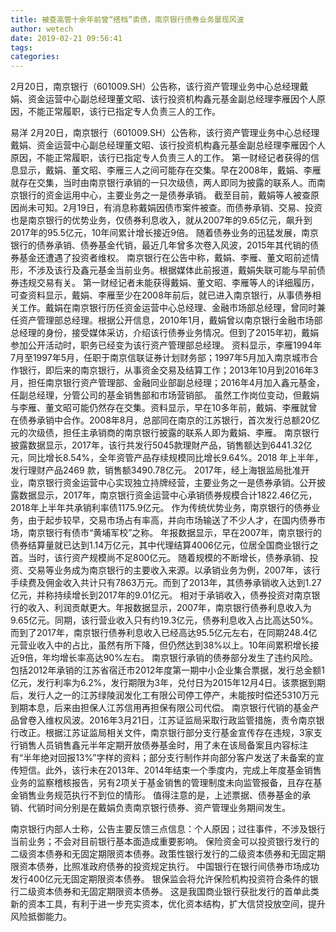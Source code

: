 ```yaml
---
title: 被查高管十余年前曾“搭档”卖债，南京银行债券业务屡现风波
author: wetech
date: 2019-02-21 09:56:41
tags: 
categories: 
---
```

2月20日，南京银行（601009.SH）公告称，该行资产管理业务中心总经理戴娟、资金运营中心副总经理董文昭、该行投资机构鑫元基金副总经理李雁因个人原因，不能正常履职，该行已指定专人负责三人的工作。
<!-- more -->
易洋
2月20日，南京银行（601009.SH）公告称，该行资产管理业务中心总经理戴娟、资金运营中心副总经理董文昭、该行投资机构鑫元基金副总经理李雁因个人原因，不能正常履职，该行已指定专人负责三人的工作。
第一财经记者获得的信息显示，戴娟、董文昭、李雁三人之间可能存在交集。早在2008年，戴娟、李雁就存在交集，当时由南京银行承销的一只次级债，两人即同为披露的联系人。而南京银行的资金运用中心，主要业务之一是债券承销。
截至目前，戴娟等人被查原因尚未可知。2月19日，有消息称戴娟因债市案件被查。而债券承销、交易、投资也是南京银行的优势业务，仅债券利息收入，就从2007年的9.65亿元，飙升到2017年的95.5亿元，10年间累计增长接近9倍。
随着债券业务的迅猛发展，南京银行的债券承销、债券基金代销，最近几年曾多次卷入风波，2015年其代销的债券基金还遭遇了投资者维权。
南京银行在公告中称，戴娟、李雁、董文昭前述情形，不涉及该行及鑫元基金当前业务。根据媒体此前报道，戴娟失联可能与早前债券违规交易有关。
第一财经记者未能获得戴娟、董文昭、李雁等人的详细履历，可查资料显示，戴娟、李雁至少在2008年前后，就已进入南京银行，从事债券相关工作。戴娟在南京银行历任资金运营中心总经理、金融市场部总经理，曾同时兼任资产管理部总经理。根据公开信息，2010年1月，戴娟曾以南京银行金融市场部总经理的身份，接受媒体采访，介绍该行债券业务情况。但到了2015年初，戴娟参加公开活动时，职务已经变为该行资产管理部总经理。
资料显示，李雁1994年7月至1997年5月，任职于南京信联证券计划财务部；1997年5月加入南京城市合作银行，即后来的南京银行，从事资金交易及结算工作；2013年10月到2016年3月，担任南京银行资产管理部、金融同业部副总经理；2016年4月加入鑫元基金，任副总经理，分管公司的基金销售部和市场营销部。
虽然工作岗位变动，但戴娟与李雁、董文昭可能仍然存在交集。资料显示，早在10多年前，戴娟、李雁就曾在债券承销中合作。2008年8月，总部同在南京的江苏银行，首次发行总额20亿元的次级债，担任主承销商的南京银行披露的联系人即为戴娟、李雁。
南京银行披露数据显示，2017年，该行共发行5045款理財产品，销售额达到6441.32亿元，同比增长8.54%，全年资管产品存续规模同比增长9.64%。2018 年上半年，发行理财产品2469 款，销售额3490.78亿元。
2017年，经上海银监局批准开业，南京银行资金运营中心实现独立持牌经营，主要业务之一是债券承销。公开披露数据显示，2017年，南京银行资金运营中心承销债券规模合计1822.46亿元，2018年上半年共承销利率债1175.9亿元。
作为传统优势业务，南京银行的债券业务，由于起步较早，交易市场占有率高，并向市场输送了不少人才，在国内债券市场，南京银行有债市“黄埔军校”之称。
年报数据显示，早在2007年，南京银行的债券结算量就已达到1.14万亿元，其中代理结算4006亿元，位居全国商业银行之首。当时，该行资产规模尚不足800亿元。
随着规模的不断增长，债券承销、投资、交易等业务成为南京银行的主要收入来源。以承销业务为例，2007年，该行手续费及佣金收入共计只有7863万元。而到了2013年，其债券承销收入达到1.27亿元，并称持续增长到2017年的9.01亿元。
相对于承销收入，债券投资对南京银行的收入、利润贡献更大。年报数据显示，2007年，南京银行债券利息收入为9.65亿元。同期，该行营业收入只有约19.3亿元，债券利息收入占比高达50%。
而到了2017年，南京银行债券利息收入已经高达95.5亿元左右，在同期248.4亿元营业收入中的占比，虽然有所下降，但仍然达到38%以上。10年间累积增长接近9倍，年均增长率高达90%左右。
南京银行承销的债券部分发生了违约风险。包括2012年承销的江苏省宿迁市2012年度第一期中小企业集合票据，发行总金额1亿元，发行利率为6.2%，发行期限为3年，兑付日为2015年12月4日。该票据到期后，发行人之一的江苏绿陵润发化工有限公司停工停产，未能按时偿还5310万元到期本息，后来由担保人江苏信用再担保有限公司代偿。
南京银行代销的基金产品曾卷入维权风波。2016年3月21日，江苏证监局采取行政监管措施，责令南京银行改正。根据江苏证监局相关文件，南京银行部分支行基金宣传存在违规，3家支行销售人员销售鑫元半年定期开放债券基金时，用了未在该局备案且内容标注有“半年绝对回报13%”字样的资料；部分支行制作并向部分客户发送了未备案的宣传短信。此外，该行未在2013年、2014年结束一个季度内，完成上年度基金销售业务的监察稽核报告，另有2项关于基金销售的管理制度未向监管报备，且存在基金销售业务规范执行不到位的情形。
值得注意的是，上述票据、债券基金的承销、代销时间分别是在戴娟负责南京银行债券、资产管理业务期间发生。
 
 
南京银行内部人士称，公告主要反馈三点信息：个人原因；过往事件，不涉及银行当前业务；不会对目前银行基本面造成重要影响。
保险资金可以投资银行发行的二级资本债券和无固定期限资本债券。政策性银行发行的二级资本债券和无固定期限资本债券，比照准政府债券的投资规定执行。
中国银行在银行间债券市场成功发行400亿元无固定期限资本债券。
银保监会将允许保险机构投资符合条件的银行二级资本债券和无固定期限资本债券。
这是我国商业银行获批发行的首单此类新的资本工具，有利于进一步充实资本，优化资本结构，扩大信贷投放空间，提升风险抵御能力。
